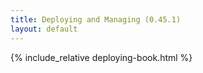 ```yaml
---
title: Deploying and Managing (0.45.1)
layout: default
---
```


{% include_relative deploying-book.html %}
